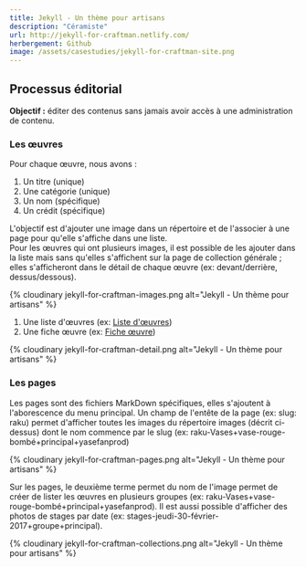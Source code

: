 ```yaml
---
title: Jekyll - Un thème pour artisans
description: "Céramiste"
url: http://jekyll-for-craftman.netlify.com/
herbergement: Github
image: /assets/casestudies/jekyll-for-craftman-site.png
---
```


## Processus éditorial

**Objectif :** éditer des contenus sans jamais avoir accès à une administration de contenu.

### Les œuvres

Pour chaque œuvre, nous avons :

1. Un titre (unique)
2. Une catégorie (unique)
3. Un nom (spécifique)
4. Un crédit (spécifique)

L'objectif est d'ajouter une image dans un répertoire et de l'associer à une page pour qu'elle s'affiche dans une liste.  
Pour les œuvres qui ont plusieurs images, il est possible de les ajouter dans la liste mais sans qu'elles s'affichent sur la page de collection générale ; elles s'afficheront dans le détail de chaque œuvre (ex: devant/derrière, dessus/dessous).

<div>
{% cloudinary jekyll-for-craftman-images.png alt="Jekyll - Un thème pour artisans" %}
</div>

1. Une liste d'œuvres (ex: [Liste d'œuvres](http://jekyll-for-craftman.netlify.com/fr/collections/))
2. Une fiche œuvre (ex: [Fiche œuvre](http://jekyll-for-craftman.netlify.com/fr/raku/vase-rouge/))

<div>
{% cloudinary jekyll-for-craftman-detail.png alt="Jekyll - Un thème pour artisans" %}
</div>

### Les pages

Les pages sont des fichiers MarkDown spécifiques, elles s'ajoutent à l'aborescence du menu principal. Un champ de l'entête de la page (ex: slug: raku) permet d'afficher toutes les images du répertoire images (décrit ci-dessus) dont le nom commence par le slug (ex: raku-Vases+vase-rouge-bombé+principal+yasefanprod)

<div>
{% cloudinary jekyll-for-craftman-pages.png alt="Jekyll - Un thème pour artisans" %}
</div>

Sur les pages, le deuxième terme permet du nom de l'image permet de créer de lister les œuvres en plusieurs groupes (ex: raku-Vases+vase-rouge-bombé+principal+yasefanprod). Il est aussi possible d'afficher des photos de stages par date (ex: stages-jeudi-30-février-2017+groupe+principal).

<div>
{% cloudinary jekyll-for-craftman-collections.png alt="Jekyll - Un thème pour artisans" %}
</div>

